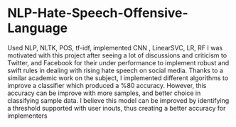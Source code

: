 # NLP-Hate-Speech-Offensive-Language
Used NLP, NLTK, POS, tf-idf, implemented CNN , LinearSVC, LR, RF
I was motivated with this project after seeing a lot of discussions and criticism to Twitter, and Facebook for their under performance to implement robust and swift rules in dealing with rising hate speech on social media. 
Thanks to a similar academic work on the subject, I implemented different algorithms to improve a classifier which produced a %80 accuracy. However, this accuracy can be improve with more samples, and better choice in classifying sample data.
I believe this model can be improved by identifying a threshold supported with user inouts, thus creating a better accuracy for implementers

